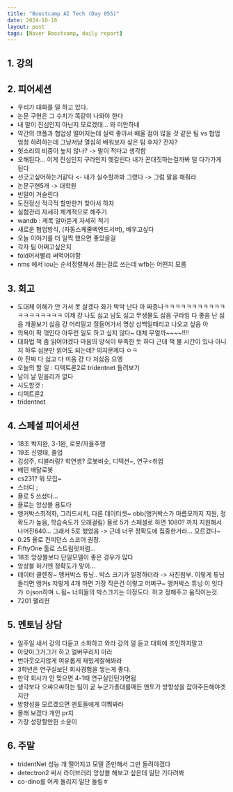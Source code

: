 ```yaml
---
title: "Boostcamp AI Tech (Day 055)"
date: 2024-10-18
layout: post
tags: [Naver Boostcamp, daily report]
---
```

## 1. 강의

## 2. 피어세션
- 우리가 대화를 덜 하고 있다.
- 논문 구현은 그 수치가 똑같이 나와야 한다
- 내 말이 진심인지 아닌지 모르겠대... 와 미안하네
- 약간의 갠플과 협업성 떨어지는데 실력 좋아서 배울 점이 많을 것 같은 팀 vs 협업 엄청 하려하는데 그냥저냥 열심히 배워보자 싶은 팀 후자? 전자?
- 헛소리의 비중이 높지 않나? -> 말이 적다고 생각함
- 오해된다... 이게 진심인지 구라인지 헷갈린다 내가 꼰대짓하는걸까봐 덜 다가가게된다
- 선긋고싶어하는거같다 <- 내가 실수할까봐 그랬다 -> 그럼 말을 해줘라
- 논문구현5개 -> 대학원
- 빈말이 거슬린다 
- 도전정신 적극적 할만한거 찾아서 하자
- 실험관리 자세히 체계적으로 해주기
- wandb : 제목 알아듣게 자세히 적기
- 새로운 협업방식, (자동스케줄벡엔드서버), 배우고싶다 
- 오늘 이야기를 더 일찍 했으면 좋았을걸
- 각자 팀 어쩌고싶은지
- fold어서빨리 써먹어야함
- nms 에서 iou는 순서정렬해서 끊는걸로 쓰는데 wfb는 어떤지 모름

## 3. 회고
- 도대체 이해가 안 가서 못 살겠다 화가 박박 난다 아 짜증나ㅋㅋㅋㅋㅋㅋㅋㅋㅋㅋㅋㅋㅋㅋㅋㅋㅋㅋㅋ 이제 걍 나도 싫고 남도 싫고 무생물도 싫음 구라임 다 좋음 난 싫음 개꼴보기 싫음 걍 머리밀고 절들어가서 명상 삼백일때리고 나오고 싶음 아
- 의욕이 팍 꺾인다 아무런 일도 하고 싶지 않다~ 대체 무얼까~~~~!!!!
- 대화법 책 좀 읽어야겠다 마음의 양식이 부족한 듯 하다 근데 책 볼 시간이 있나 아니지 하루 십분만 읽어도 되는데? 의지문제다 ㅇㅋ
- 아 진짜 다 싫고 다 미움 걍 다 처싫음 으엥
- 오늘의 할 일 : 디텍트론2로 tridentnet 돌려보기
- 남이 날 믿을리가 없다 
- 시도할것 : 
- 디텍트론2
- tridentnet

## 4. 스페셜 피어세션
- 18조 박지완, 3-1완, 로봇/자율주행
- 19조 신영태, 졸업
- 김성주, 디블러링? 학연생? 로봇비슷, 디텍션~, 연구<취업
- 배민 배달로봇
- cs231? 뭐 모집~
- 스터디 ; 
- 욜로 5 쓰셨다... 
- 욜로는 앙상블 용도다
- 앵커박스최적화, 그리드서치, 다른 데이터셋~ obb(앵커박스가 마름모까지 지원, 정확도가 높음, 학습속도가 오래걸림) 욜로 5가 스페셜로 하면 1080? 까지 지원해서 나머진640... 그래서 5로 했었음 -> 근데 너무 정확도에 집중한거라... 모르겄다~
- 0.25 욜로 컨피던스 스코어 권장.
- FiftyOne 툴로 스트림릿처럼... 
- 18조 앙상블보다 단일모델이 좋은 경우가 많다
- 앙상블 하기엔 정확도가 맣이...
- 데이터 클렌징~ 앵커박스 튜닝.. 박스 크기가 일정하더라 -> 사진첨부. 이렇게 튜닝 돌리면 앵커s 저렇게 4개 하면 가장 작은건 이렇고 어쩌구~ 
앵커박스 튜닝 이 잇다 갸 ㅇjson하며 ㄴ됨~
너희들의 박스크기는 이정도다. 하고 정해주고 움직이는것.
- 7201 팰리컨

## 5. 멘토님 상담
- 일주일 새서 강의 다듣고 소화하고 와라 강의 덜 듣고 대회에 조인하지말고
- 아맞아그거그거 하고 얼버무리지 마라
- 번아웃오지않게 여유롭게 재밌게잘해봐라
- 3학년은 연구실보단 회사경험을 쌓는게 좋다.
- 만약 회사가 안 맞으면 4-1때 연구실인턴가면됨
- 생각보다 으쌰으쌰하는 팀이 굳 누군가총대를매든 멘토가 방향성을 잡아주든해야겟지만
- 방향성을 모르겠으면 멘토들에게 여쭤봐라
- 몰래 보겠다 개인 pr지
- 가장 성장할만한 소윤이

## 6. 주말
- tridentNet 성능 개 떨어지고 모델 존만해서 그만 돌려야겠다
- detectron2 써서 라이브러리 앙상블 해보고 싶은데 일단 기다려봐
- co-dino를 어케 돌리지 일단 돌림ㅎ